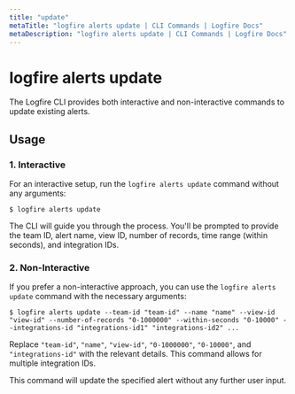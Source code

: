 ```yaml
---
title: "update"
metaTitle: "logfire alerts update | CLI Commands | Logfire Docs"
metaDescription: "logfire alerts update | CLI Commands | Logfire Docs"
---
```


# logfire alerts update

The Logfire CLI provides both interactive and non-interactive commands to update existing alerts.

## Usage

### 1. Interactive

For an interactive setup, run the `logfire alerts update` command without any arguments:

```terminal
$ logfire alerts update
```

The CLI will guide you through the process. You'll be prompted to provide the team ID, alert name, view ID, number of records, time range (within seconds), and integration IDs.

### 2. Non-Interactive

If you prefer a non-interactive approach, you can use the `logfire alerts update` command with the necessary arguments:

```terminal
$ logfire alerts update --team-id "team-id" --name "name" --view-id "view-id" --number-of-records "0-1000000" --within-seconds "0-10000" --integrations-id "integrations-id1" "integrations-id2" ...  
```

Replace `"team-id"`, `"name"`, `"view-id"`, `"0-1000000"`, `"0-10000"`, and `"integrations-id"` with the relevant details. This command allows for multiple integration IDs.

This command will update the specified alert without any further user input.